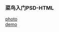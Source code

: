### 菜鸟入门PSD-HTML<br />


[photo](https://www.pexels.com/photo/baking-pastry-dough-bakery-9095/)<br />
[demo](https://github.com/Slayer1986/psd-html/)
